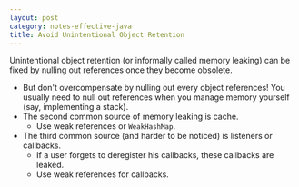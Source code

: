 ```yaml
---
layout: post
category: notes-effective-java
title: Avoid Unintentional Object Retention
---
```


Unintentional object retention (or informally called memory leaking) can be fixed by
nulling out references once they become obsolete.

* But don't overcompensate by nulling out every object references!
  You usually need to null out references when you manage memory yourself
  (say, implementing a stack).
* The second common source of memory leaking is cache.
  - Use weak references or `WeakHashMap`.
* The third common source (and harder to be noticed) is listeners or callbacks.
  - If a user forgets to deregister his callbacks, these callbacks are leaked.
  - Use weak references for callbacks.
